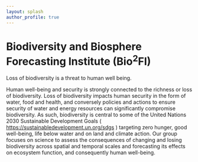 ```yaml
---
layout: splash
author_profile: true
---
```


# Biodiversity and Biosphere Forecasting Institute (Bio<sup>2</sup>FI)

Loss of biodiversity is a threat to human well being. 

Human well-being and security is strongly connected to the richness or loss of biodiversity. Loss of biodiversity impacts human security in the form of water, food and health, and conversely policies and actions to ensure security of water and energy resources can significantly compromise biodiversity. As such, biodiversity is central to some of the United Nations 2030 Sustainable Development Goals ( https://sustainabledevelopment.un.org/sdgs ) targeting zero hunger, good well-being, life below water and on land and climate action. Our group focuses on science to assess the consequences of changing and losing biodiversity across spatial and temporal scales and forecasting its effects on ecosystem function, and consequently human well-being.

